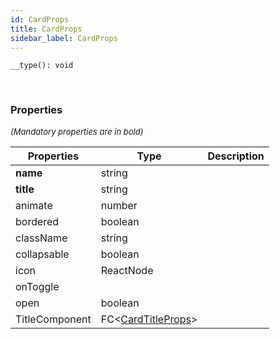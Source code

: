 ```yaml
---
id: CardProps
title: CardProps
sidebar_label: CardProps
---
```


```tsx
__type(): void
```
<br/>



### Properties

<font size="2"><i>(Mandatory properties are in bold)</i></font>

| Properties | Type | Description |
| --------- | ---- | ----------- |
| **name** | string |  |
| **title** | string |  |
| animate | number |  |
| bordered | boolean |  |
| className | string |  |
| collapsable | boolean |  |
| icon | ReactNode |  |
| onToggle |  |  |
| open | boolean |  |
| TitleComponent | FC<[CardTitleProps](/api2/types/CardTitleProps.md)\> |  |
